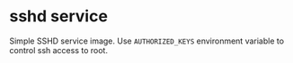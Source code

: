 # sshd service

Simple SSHD service image. Use `AUTHORIZED_KEYS` environment variable to control
ssh access to root.
